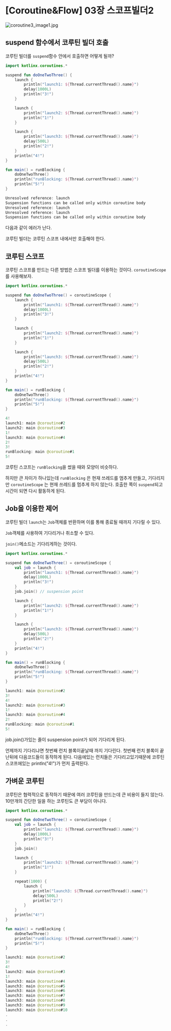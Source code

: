 # [Coroutine&Flow] 03장 스코프빌더2

![coroutine3_image1.jpg](/img/coroutine3_image1.jpg?raw=true)

## suspend 함수에서 코루틴 빌더 호출

코루틴 빌더를 `suspend`함수 안에서 호출하면 어떻게 될까?

```kotlin
import kotlinx.coroutines.*

suspend fun doOneTwoThree() {
    launch {
        println("launch1: ${Thread.currentThread().name}")
        delay(1000L)
        println("3!")
    }

    launch {
        println("launch2: ${Thread.currentThread().name}")
        println("1!")
    }

    launch {
        println("launch3: ${Thread.currentThread().name}")
        delay(500L)
        println("2!")  
    }
    println("4!")
}

fun main() = runBlocking {
    doOneTwoThree()
    println("runBlocking: ${Thread.currentThread().name}")
    println("5!")
}
```

```kotlin
Unresolved reference: launch
Suspension functions can be called only within coroutine body
Unresolved reference: launch
Unresolved reference: launch
Suspension functions can be called only within coroutine body
```

다음과 같이 에러가 난다.

코루틴 빌더는 코루틴 스코프 내에서만 호출해야 한다.

## 코루틴 스코프

코루틴 스코프를 만드는 다른 방법은 스코프 빌더를 이용하는 것이다. `coroutineScope` 를 사용해보자.

```kotlin
import kotlinx.coroutines.*

suspend fun doOneTwoThree() = coroutineScope {
    launch {
        println("launch1: ${Thread.currentThread().name}")
        delay(1000L)
        println("3!")
    }

    launch {
        println("launch2: ${Thread.currentThread().name}")
        println("1!")
    }

    launch {
        println("launch3: ${Thread.currentThread().name}")
        delay(500L)
        println("2!")  
    }
    println("4!")
}

fun main() = runBlocking {
    doOneTwoThree()
    println("runBlocking: ${Thread.currentThread().name}")
    println("5!")
}
```

```kotlin
4!
launch1: main @coroutine#2
launch2: main @coroutine#3
1!
launch3: main @coroutine#4
2!
3!
runBlocking: main @coroutine#1
5!
```

코루틴 스코프는 `runBlocking`을 썼을 때와 모양이 비슷하다.

하지만 큰 차이가 하나있는데 `runBlocking` 은 현재 쓰레드를 멈추게 만들고, 기다리지만 `coroutineScope` 는 현재 쓰레드를 멈추게 하지 않는다. 호출한 쪽이 `suspend`되고 시간이 되면 다시 활동하게 된다.

## Job을 이용한 제어

코루틴 빌더 `launch`는 `Job`객체를 반환하며 이를 통해 종료될 때까지 기다릴 수 있다.

`Job`객체를 사용하여 기다리거나 취소할 수 있다.

`join()`메소드는 기다리게하는 것이다.

```kotlin
import kotlinx.coroutines.*

suspend fun doOneTwoThree() = coroutineScope {
    val job = launch {
        println("launch1: ${Thread.currentThread().name}")
        delay(1000L)
        println("3!")
    }
    job.join() // suspension point

    launch {
        println("launch2: ${Thread.currentThread().name}")
        println("1!")
    }

    launch {
        println("launch3: ${Thread.currentThread().name}")
        delay(500L)
        println("2!")  
    }
    println("4!")
}

fun main() = runBlocking {
    doOneTwoThree()
    println("runBlocking: ${Thread.currentThread().name}")
    println("5!")
}
```

```kotlin
launch1: main @coroutine#2
3!
4!
launch2: main @coroutine#3
1!
launch3: main @coroutine#4
2!
runBlocking: main @coroutine#1
5!
```

job.join()가있는 줄이 suspension point가 되어 기다리게 된다.

언제까지 기다리냐면 첫번째 런치 블록이끝날때 까지 기다린다. 첫번째 런치 블록이 끝난뒤에 다음코드들이 동작하게 된다. 다음에있는 런치들은 기다리고있기때문에 코루틴스코프에있는 println("4!")가 먼저 출력된다.

## 가벼운 코루틴

코루틴은 협력적으로 동작하기 때문에 여러 코루틴을 만드는데 큰 비용이 들지 않는다. 10만개의 간단한 일을 하는 코루틴도 큰 부담이 아니다.

```kotlin
import kotlinx.coroutines.*

suspend fun doOneTwoThree() = coroutineScope {
    val job = launch {
        println("launch1: ${Thread.currentThread().name}")
        delay(1000L)
        println("3!")
    }
    job.join()

    launch {
        println("launch2: ${Thread.currentThread().name}")
        println("1!")
    }

    repeat(1000) {
        launch {
            println("launch3: ${Thread.currentThread().name}")
            delay(500L)
            println("2!")  
        }
    }
    println("4!")
}

fun main() = runBlocking {
    doOneTwoThree()
    println("runBlocking: ${Thread.currentThread().name}")
    println("5!")
}
```

```kotlin
launch1: main @coroutine#2
3!
4!
launch2: main @coroutine#3
1!
launch3: main @coroutine#4
launch3: main @coroutine#5
launch3: main @coroutine#6
launch3: main @coroutine#7
launch3: main @coroutine#8
launch3: main @coroutine#9
launch3: main @coroutine#10
.
.
.
```